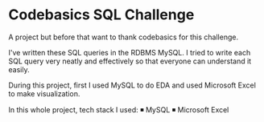 # Codebasics SQL Challenge

A project but before that want to thank codebasics for this challenge.

I've written these SQL queries in the RDBMS MySQL.
I tried to write each SQL query very neatly and effectively so that everyone can understand it easily.

During this project, first I used MySQL to do EDA and used Microsoft Excel to make visualization.

In this whole project, tech stack I used:
◾ MySQL
◾ Microsoft Excel
